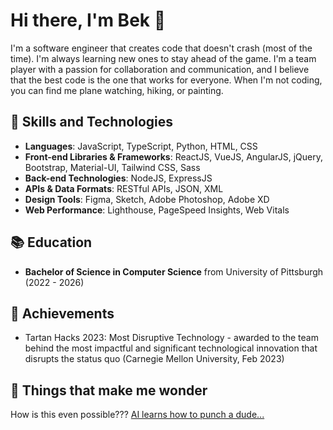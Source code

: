 # Hi there, I'm Bek 👋

I'm a software engineer that creates code that doesn't crash (most of the time). I'm always learning new ones to stay ahead of the game. I'm a team player with a passion for collaboration and communication, and I believe that the best code is the one that works for everyone. When I'm not coding, you can find me plane watching, hiking, or painting.


## 🚀 Skills and Technologies
- **Languages**: JavaScript, TypeScript, Python, HTML, CSS
- **Front-end Libraries & Frameworks**: ReactJS, VueJS, AngularJS, jQuery, Bootstrap, Material-UI, Tailwind CSS, Sass
- **Back-end Technologies**: NodeJS, ExpressJS
- **APIs & Data Formats**: RESTful APIs, JSON, XML
- **Design Tools**: Figma, Sketch, Adobe Photoshop, Adobe XD
- **Web Performance**: Lighthouse, PageSpeed Insights, Web Vitals


## 📚 Education
- **Bachelor of Science in Computer Science** from University of Pittsburgh (2022 - 2026)


## 🌟 Achievements
- Tartan Hacks 2023: Most Disruptive Technology - awarded to the team behind the most impactful and significant technological innovation that disrupts the status quo (Carnegie Mellon University, Feb 2023)


## 🤔 Things that make me wonder
How is this even possible???
[AI learns how to punch a dude...](https://www.youtube.com/watch?v=dQw4w9WgXcQ)



